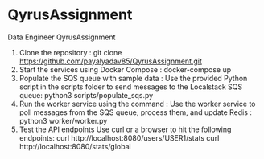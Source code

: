 # QyrusAssignment
Data Engineer QyrusAssignment


1. Clone the repository : 
    git clone https://github.com/payalyadav85/QyrusAssignment.git
2. Start the services using Docker Compose : 
    docker-compose up
3. Populate the SQS queue with sample data :
    Use the provided Python script in the scripts folder to send messages to the Localstack SQS queue:
        python3 scripts/populate_sqs.py
4. Run the worker service using the command : 
    Use the worker service to poll messages from the SQS queue, process them, and update Redis : 
        python3 worker/worker.py
5. Test the API endpoints
    Use curl or a browser to hit the following endpoints:
    curl http://localhost:8080/users/USER1/stats
    curl http://localhost:8080/stats/global
